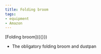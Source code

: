 ```yaml
---
title: Folding broom
tags:
- equipment
- Amazon
---
```

[Folding broom]({{<amazon B000EDUUG2>}})
- The obligatory folding broom and dustpan
